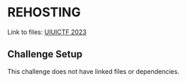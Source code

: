 # REHOSTING

Link to files: [UIUICTF 2023](https://github.com/sigpwny/UIUCTF-2023-Public/blob/main/challenges/osint/explorer-5/chal.jpg)

## Challenge Setup
This challenge does not have linked files or dependencies.
